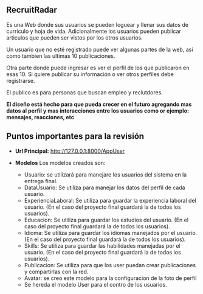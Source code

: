 ## RecruitRadar
Es una Web donde sus usuarios se pueden loguear y llenar sus datos de curriculo y hoja de vida. Adicionalmente los usuarios pueden publicar articulos que pueden ser vistos por los otros usuarios.

Un usuario que no esté registrado puede ver algunas partes de la web, asi como tambien las ultimas 10 publicaciones.

Otra parte donde puede ingresar es ver el perfil de los que publicaron en esas 10.  Si quiere publicar su información o ver otros perfiles debe registrarse.

El publico es para personas que buscan empleo y reclutdores.



**El diseño está hecho para que pueda crecer en el futuro agregando mas datos al perfil y mas interacciones entre los usuarios como or ejemplo: mensajes, reacciones, etc**


## Puntos importantes para la revisión
- **Url Principal:** http://127.0.0.1:8000/AppUser

- **Modelos** Los modelos creados son:
    - Usuario: se utilizará para manejare los usuarios del sistema en la entrega final.
    - DataUsuario: Se utiliza para manejar los datos del perfil de cada usuario.
    - ExperienciaLaboral: Se utiliza para guardar la experiencia laboral del usuario. (En el caso del proyecto final guardará la de todos los usuarios).
    - Educacion: Se utiliza para guardar los estudios del usuario. (En el caso del proyecto final guardará la de todos los usuarios).
    - Idioma: Se utiliza para guardar los idiomas manejados por el usuario. (En el caso del proyecto final guardará la de todos los usuarios).
    - Skills: Se utiliza para guardar las habilidades manejadas por el usuario. (En el caso del proyecto final guardará la de todos los usuarios).
    - Publicacion: Se utiliza para que los user puedan crear publicaciones y compartirlas con la red.
    - Avatar: se creo este modelo para la configuracion de la foto de perfil
    - Se hereda el modelo User para el contro de los usuarios.
 
